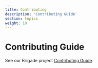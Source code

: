 ```yaml
---
title: Contributing
description: 'Contributing Guide'
section: topics
weight: 10
---
```

# Contributing Guide

See our Brigade project [Contributing Guide](https://github.com/brigadecore/community/blob/master/contributing.md).
